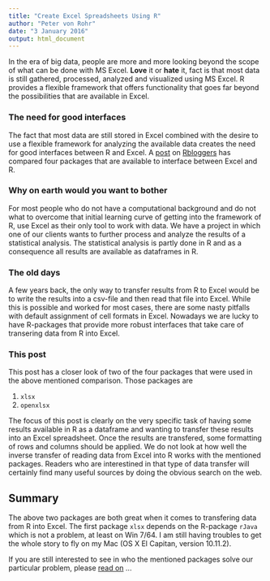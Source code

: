 ```yaml
---
title: "Create Excel Spreadsheets Using R"
author: "Peter von Rohr"
date: "3 January 2016"
output: html_document
---
```


In the era of big data, people are more and more looking beyond the scope of what can be done with MS Excel. __Love__ it or __hate__ it, fact is that most data is still gathered, processed, analyzed and visualized using MS Excel. R provides a flexible framework that offers functionality that goes far beyond the possibilities that are available in Excel. 

### The need for good interfaces
The fact that most data are still stored in Excel combined with the desire to use a flexible framework for analyzing the available data creates the need for good interfaces between R and Excel. A [post](http://www.r-bloggers.com/r-the-excel-connection/) on [Rbloggers](http://www.r-bloggers.com) has compared four packages that are available to interface between Excel and R. 

### Why on earth would you want to bother
For most people who do not have a computational background and do not what to overcome that initial learning curve of getting into the framework of R, use Excel as their only tool to work with data. We have a project in which one of our clients wants to further process and analyze the results of a statistical analysis. The statistical analysis is partly done in R and as a consequence all results are available as dataframes in R.

### The old days
A few years back, the only way to transfer results from R to Excel would be to write the results into a csv-file and then read that file into Excel. While this is possible and worked for most cases, there are some nasty pitfalls with default assignment of cell formats in Excel. Nowadays we are lucky to have R-packages that provide more robust interfaces that take care of transering data from R into Excel. 

### This post
This post has a closer look of two of the four packages that were used in the above mentioned comparison. Those packages are 

1. `xlsx`
2. `openxlsx`

The focus of this post is clearly on the very specific task of having some results available in R as a dataframe and wanting to transfer these results into an Excel spreadsheet. Once the results are transfered, some formatting of rows and columns should be applied. We do not look at how well the inverse transfer of reading data from Excel into R works with the mentioned packages. Readers who are interestined in that type of data transfer will certainly find many useful sources by doing the obvious search on the web. 

## Summary
The above two packages are both great when it comes to transfering data from R into Excel. The first package `xlsx` depends on the R-package `rJava` which is not a problem, at least on Win 7/64. I am still having troubles to get the whole story to fly on my Mac (OS X El Capitan, version 10.11.2).  

If you are still interested to see in who the mentioned packages solve our particular problem, please [read on](http://charlotte-ngs.github.io/RPackageXLSXHowTo/HowToForRPackageXLSX.html) ...


